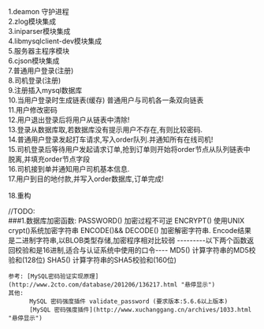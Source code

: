 1.deamon 守护进程   <br>
2.zlog模块集成      <br>
3.iniparser模块集成 <br>
4.libmysqlclient-dev模块集成 <br>
5.服务器主程序模块 <br>
6.cjson模块集成 <br>
7.普通用户登录(注册) <br>
8.司机登录(注册) <br>
9.注册插入mysql数据库 <br>
10.当用户登录时生成链表(缓存) 普通用户与司机各一条双向链表 <br>
11.用户修改密码 <br>
12.用户退出登录后将用户从链表中清除! <br>
13.登录从数据库取,若数据库没有提示用户不存在,有则比较密码. <br>
14.普通用户登录发起打车请求,写入order队列.并通知所有在线司机! <br>
15.司机登录后等待用户发起请求订单,抢到订单则开始将order节点从队列链表中脱离,并填充order节点字段 <br>
16.司机接到单并通知用户司机基本信息. <br>
17.用户到目的地付款,并写入order数据库,订单完成! <br>

18.重构

//TODO:     <br>
###1.数据库加密函数:
	PASSWORD() 加密过程不可逆
	ENCRYPT() 使用UNIX crypt()系统加密字符串
	ENCODE()&& DECODE() 加密解密字符串. Encode结果是二进制字符串,以BLOB类型存储,加密程序相对比较弱
	---------以下两个函数返回校验和是16进制,适合与认证系统中使用的口令----
		MD5() 计算字符串的MD5校验和(128位)
		SHA5() 计算字符串的SHA5校验和(160位)

    参考: [MySQL密码验证实现原理](http://www.2cto.com/database/201206/136217.html "悬停显示")
    其他:
          MySQL 密码强度插件 validate_password (要求版本:5.6.6以上版本)
          [MySQL 密码强度插件](http://www.xuchanggang.cn/archives/1033.html "悬停显示")
